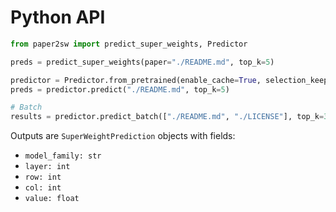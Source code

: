 # Python API

```python
from paper2sw import predict_super_weights, Predictor

preds = predict_super_weights(paper="./README.md", top_k=5)

predictor = Predictor.from_pretrained(enable_cache=True, selection_keep_ratio=0.5)
preds = predictor.predict("./README.md", top_k=5)

# Batch
results = predictor.predict_batch(["./README.md", "./LICENSE"], top_k=3)
```

Outputs are `SuperWeightPrediction` objects with fields:
- `model_family: str`
- `layer: int`
- `row: int`
- `col: int`
- `value: float`